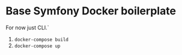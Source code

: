 # Base Symfony Docker boilerplate

For now just CLI.`

1. `docker-compose build`
1. `docker-compose up`